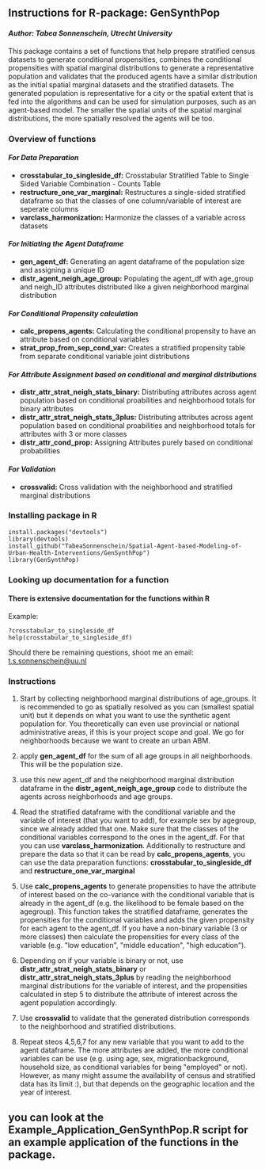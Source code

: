 ## **Instructions for R-package: GenSynthPop**
#### *Author: Tabea Sonnenschein, Utrecht University*

This package contains a set of functions that help prepare stratified census datasets to generate conditional propensities, combines the conditional propensities with spatial marginal distributions to generate a representative population and validates that the produced agents have a similar distribution as the initial spatial marginal datasets and the stratified datasets. The generated population is  representative for a city or the spatial extent that is fed into the algorithms and can be used for simulation purposes, such as an agent-based model. The smaller the spatial units of the spatial marginal distributions, the more spatially resolved the agents will be too.

### Overview of functions

#### *For Data Preparation*
* **crosstabular_to_singleside_df:** Crosstabular Stratified Table to Single Sided Variable Combination - Counts Table
* **restructure_one_var_marginal:** Restructures a single-sided stratified dataframe so that the classes of one column/variable of interest are seperate columns
* **varclass_harmonization:** Harmonize the classes of a variable across datasets 

#### *For Initiating the Agent Dataframe*
* **gen_agent_df:** Generating an agent dataframe of the population size and assigning a unique ID
* **distr_agent_neigh_age_group:** Populating the agent_df with age_group and neigh_ID attributes distributed like a given neighborhood marginal distribution

#### *For Conditional Propensity calculation*
* **calc_propens_agents:** Calculating the conditional propensity to have an attribute based on conditional variables
* **strat_prop_from_sep_cond_var:** Creates a stratified propensity table from separate conditional variable joint distributions

#### *For Attribute Assignment based on conditional and marginal distributions*
* **distr_attr_strat_neigh_stats_binary:** Distributing attributes across agent population based on conditional proabilities and neighborhood totals for binary attributes
* **distr_attr_strat_neigh_stats_3plus:** Distributing attributes across agent population based on conditional proabilities and neighborhood totals for attributes with 3 or more classes
* **distr_attr_cond_prop:** Assigning Attributes purely based on conditional probabilities

#### *For Validation*
* **crossvalid:** Cross validation with the neighborhood and stratified marginal distributions


### Installing package in R
	install.packages("devtools")
	library(devtools)
	install_github("TabeaSonnenschein/Spatial-Agent-based-Modeling-of-Urban-Health-Interventions/GenSynthPop")
	library(GenSynthPop)

### Looking up documentation for a function
#### There is extensive documentation for the functions within R

Example:

	?crosstabular_to_singleside_df
	help(crosstabular_to_singleside_df)

Should there be remaining questions, shoot me an email: t.s.sonnenschein@uu.nl

### Instructions

1. Start by collecting neighborhood marginal distributions of age_groups. It is recommended to go as spatially resolved as you can (smallest spatial unit) but it depends on what you want to use the synthetic agent population for. You theoretically can even use provincial or national administrative areas, if this is your project scope and goal. We go for neighborhoods because we want to  create an urban ABM.

2. apply **gen_agent_df** for the sum of all age groups in all neighborhoods. This will be the population size.

3. use this new agent_df and the neighborhood marginal distribution dataframe in the **distr_agent_neigh_age_group** code to distribute the agents across neighborhoods and age groups.

4. Read the stratified dataframe with the conditional variable and the variable of interest (that you want to add), for example sex by agegroup, since we already added that one. Make sure that the classes of the conditional variables correspond to the ones in the agent_df. For that you can use **varclass_harmonization**. Additionally to restructure and prepare the data so that it can be read by **calc_propens_agents**, you can use the data preparation functions: **crosstabular_to_singleside_df** and **restructure_one_var_marginal**

5. Use **calc_propens_agents** to generate propensities to have the attribute of interest based on the co-variance with the conditional variable that is already in the agent_df (e.g. the likelihood to be female based on the agegroup). This function takes the stratified dataframe, generates the propensities for the conditional variables and adds the given propensity for each agent to the agent_df. If you have a non-binary variable (3 or more classes) then calculate the propensities for every class of the variable (e.g. "low education", "middle education", "high education").

6. Depending on if your variable is binary or not, use **distr_attr_strat_neigh_stats_binary** or **distr_attr_strat_neigh_stats_3plus** by reading the neighborhood marginal distributions for the variable of interest, and the propensities calculated in step 5 to distribute the attribute of interest across the agent population accordingly.

7. Use **crossvalid** to validate that the generated distribution corresponds to the neighborhood and stratified distributions.

8. Repeat steos 4,5,6,7 for any new variable that you want to add to the agent dataframe. The more attributes are added, the more conditional variables can be use (e.g. using age, sex, migrationbackground, household size, as conditional variables for being "employed" or not). However, as many might assume the availability of census and stratified data has its limit :), but that depends on the geographic location and the year of interest.


## you can look at the Example_Application_GenSynthPop.R script for an example application of the functions in the package.